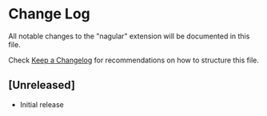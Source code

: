 # Change Log

All notable changes to the "nagular" extension will be documented in this file.

Check [Keep a Changelog](http://keepachangelog.com/) for recommendations on how to structure this file.

## [Unreleased]

- Initial release